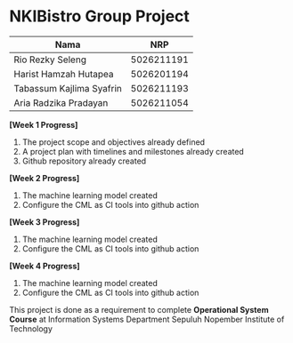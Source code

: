 # NKIBistro Group Project

| Nama | NRP | 
|---------|---------|
| Rio Rezky Seleng | 5026211191  | 
| Harist Hamzah Hutapea | 5026201194  |
| Tabassum Kajlima Syafrin | 5026211193  | 
| Aria Radzika Pradayan | 5026211054 |

**[Week 1 Progress]**
  1. The project scope and objectives already defined
  2. A project plan with timelines and milestones already created
  3. Github repository already created

**[Week 2 Progress]**
  1. The machine learning model created
  2. Configure the CML as CI tools into github action

**[Week 3 Progress]**
  1. The machine learning model created
  2. Configure the CML as CI tools into github action

**[Week 4 Progress]**
  1. The machine learning model created
  2. Configure the CML as CI tools into github action 

This project is done as a requirement to complete **Operational System Course** at Information Systems Department Sepuluh Nopember Institute of Technology
